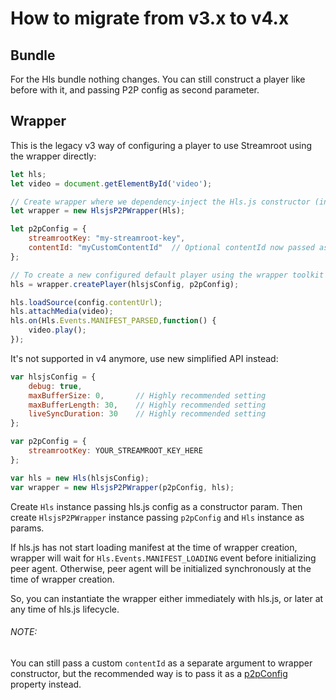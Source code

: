 # How to migrate from v3.x to v4.x

## Bundle

For the Hls bundle nothing changes. You can still construct a player like before with it, and passing P2P config as second parameter.

## Wrapper
This is the legacy v3 way of configuring a player to use Streamroot using the wrapper directly:

```javascript
let hls;
let video = document.getElementById('video');

// Create wrapper where we dependency-inject the Hls.js constructor (in this example we use the one provided by the bundle)
let wrapper = new HlsjsP2PWrapper(Hls);

let p2pConfig = {
    streamrootKey: "my-streamroot-key",
    contentId: "myCustomContentId"  // Optional contentId now passed as a property of p2pConfig
};

// To create a new configured default player using the wrapper toolkit
hls = wrapper.createPlayer(hlsjsConfig, p2pConfig);

hls.loadSource(config.contentUrl);
hls.attachMedia(video);
hls.on(Hls.Events.MANIFEST_PARSED,function() {
    video.play();
});
```

It's not supported in v4 anymore, use new simplified API instead:

```javascript
var hlsjsConfig = {
    debug: true,
    maxBufferSize: 0,       // Highly recommended setting
    maxBufferLength: 30,    // Highly recommended setting
    liveSyncDuration: 30    // Highly recommended setting
};

var p2pConfig = {
    streamrootKey: YOUR_STREAMROOT_KEY_HERE
};

var hls = new Hls(hlsjsConfig);
var wrapper = new HlsjsP2PWrapper(p2pConfig, hls);
```

Create `Hls` instance passing hls.js config as a constructor param. Then create `HlsjsP2PWrapper` instance passing `p2pConfig` and `Hls` instance as params.

If hls.js has not start loading manifest at the time of wrapper creation, wrapper will wait for `Hls.Events.MANIFEST_LOADING` event before initializing peer agent. Otherwise, peer agent will be initialized synchronously at the time of wrapper creation.

So, you can instantiate the wrapper either immediately with hls.js, or later at any time of hls.js lifecycle.

###### NOTE:

You can still pass a custom `contentId` as a separate argument to wrapper constructor, but the recommended way is to pass it as a [p2pConfig](https://streamroot.readme.io/docs/p2p-config) property instead.


